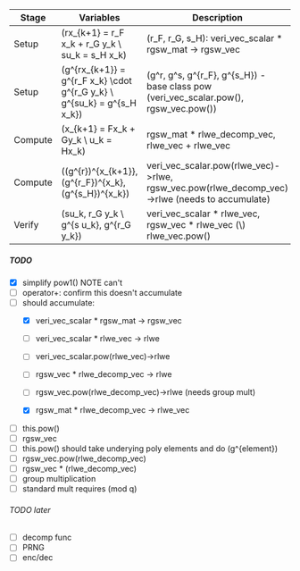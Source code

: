 <!-- create 3 x 3 table -->
| Stage | Variables | Description |
|-----------|-------------|-------------|
| Setup | \(rx_{k+1} = r_F x_k + r_G y_k \\ su_k = s_H x_k\) | \(r_F, r_G, s_H\): veri_vec_scalar * rgsw_mat -> rgsw_vec
| Setup | \(g^{rx_{k+1}} = g^{r_F x_k} \cdot g^{r_G y_k} \\ g^{su_k} = g^{s_H x_k}\) | \(g^r, g^s, g^{r_F}, g^{s_H}\) - base class pow (veri_vec_scalar.pow(), rgsw_vec.pow())
| Compute | \(x_{k+1} = Fx_k + Gy_k \\ u_k = Hx_k\) | rgsw_mat * rlwe_decomp_vec, rlwe_vec + rlwe_vec
| Compute | \((g^{r})^{x_{k+1}}, (g^{r_F})^{x_k}, (g^{s_H})^{x_k}\) | veri_vec_scalar.pow(rlwe_vec)->rlwe, rgsw_vec.pow(rlwe_decomp_vec)->rlwe (needs to accumulate)
| Verify | \(su_k, r_G y_k \\ g^{s u_k}, g^{r_G y_k}\) | veri_vec_scalar * rlwe_vec, rgsw_vec * rlwe_vec \(\\\)  rlwe_vec.pow()

##### TODO
- [x] simplify pow1() NOTE can't
- [ ] operator+: confirm this doesn't accumulate
- [ ] should accumulate:
    - [x] veri_vec_scalar * rgsw_mat -> rgsw_vec

    - [ ] veri_vec_scalar * rlwe_vec -> rlwe
    - [ ] veri_vec_scalar.pow(rlwe_vec)->rlwe

    - [ ] rgsw_vec * rlwe_decomp_vec -> rlwe
    - [ ] rgsw_vec.pow(rlwe_decomp_vec)->rlwe (needs group mult)

    - [x] rgsw_mat * rlwe_decomp_vec -> rlwe_vec
- [ ] this.pow()
- [ ] rgsw_vec
- [ ] this.pow() should take underying poly elements and do \(g^{element}\)
- [ ] rgsw_vec.pow(rlwe_decomp_vec)
- [ ] rgsw_vec * (rlwe_decomp_vec)
- [ ] group multiplication
- [ ] standard mult requires (mod q)

###### TODO later
- [ ] decomp func
- [ ] PRNG
- [ ] enc/dec
